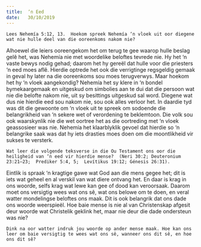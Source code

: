 ```yaml
---
title:  ‘n Eed
date:   30/10/2019
---
```


`Lees Nehemía 5:12, 13.  Hoekom spreek Nehemía ‘n vloek uit oor diegene wat nie hulle deel van die ooreenkoms nakom nie?` 

Alhoewel die leiers ooreengekom het om terug te gee waarop hulle beslag gelê het, was Nehemía nie met woordelike beloftes tevrede nie.  Hy het ‘n vaste bewys nodig gehad; daarom het hy gereël dat hulle voor die priesters ‘n eed moes aflê. Hierdie optrede het ook die verrigtinge regsgeldig gemaak in geval hy later na die ooreenkoms sou moes terugverwys.  Maar hoekom het hy ‘n vloek aangekondig?  Nehemía het sy klere in ‘n bondel bymekaargemaak en uitgeskud om simbolies aan te dui dat die persoon wat nie die belofte nakom nie, uit sy besittings uitgeskud sal word.  Diegene wat dus nie hierdie eed sou nakom nie, sou ook alles verloor het.  In daardie tyd was dit die gewoonte om ‘n vloek uit te spreek om sodoende die belangrikheid van ‘n sekere wet of verordening te beklemtoon.  Die volk sou ook waarskynlik nie die wet oortree het as die oortreding met ‘n vloek geassosieer was nie.  Nehemía het klaarblyklik gevoel dat hierdie so ‘n belangrike saak was dat hy iets drasties moes doen om die moontlikheid vir sukses te versterk. 

`Wat leer die volgende teksverse in die Ou Testament ons oor die heiligheid van ‘n eed vir hierdie mense?  (Neri 30:2; Deuteronium 23:21–23;  Prediker 5:4, 5;  Levítikus 19:12; Génesis 26:31).` 

Eintlik is spraak ‘n kragtige gawe wat God aan die mens gegee het;  dit is iets wat geheel en al verskil van wat diere ontvang het.  En daar is krag in ons woorde, selfs krag wat lewe kan gee of dood kan veroorsaak.  Daarom moet ons versigtig wees wat ons sê, wat ons belowe om te doen, en veral watter mondelingse beloftes ons maak.  Dit is ook belangrik dat ons dade ons woorde weerspieël.  Hoe baie mense is nie al van Christenskap afgesit deur woorde wat Christelik geklink het, maar nie deur die dade ondersteun was nie? 

`Dink na oor watter indruk jou woorde op ander mense maak. Hoe kan ons leer om baie versigtig te wees wat ons sê, wanneer ons dit sê, en hoe ons dit sê?`